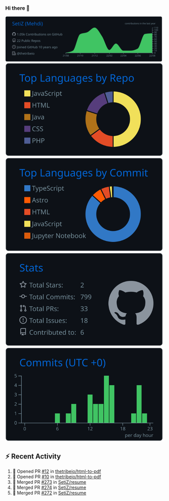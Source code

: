 ### Hi there 👋

![](https://raw.githubusercontent.com/SetiZ/SetiZ/master/profile-summary-card-output/github_dark/0-profile-details.svg)
![](https://raw.githubusercontent.com/SetiZ/SetiZ/master/profile-summary-card-output/github_dark/1-repos-per-language.svg)
![](https://raw.githubusercontent.com/SetiZ/SetiZ/master/profile-summary-card-output/github_dark/2-most-commit-language.svg)
![](https://raw.githubusercontent.com/SetiZ/SetiZ/master/profile-summary-card-output/github_dark/3-stats.svg)
![](https://raw.githubusercontent.com/SetiZ/SetiZ/master/profile-summary-card-output/github_dark/4-productive-time.svg)

## :zap: Recent Activity	

<!--START_SECTION:activity-->
1. 💪 Opened PR [#12](https://github.com/thetribeio/html-to-pdf/pull/12) in [thetribeio/html-to-pdf](https://github.com/thetribeio/html-to-pdf)
2. 💪 Opened PR [#10](https://github.com/thetribeio/html-to-pdf/pull/10) in [thetribeio/html-to-pdf](https://github.com/thetribeio/html-to-pdf)
3. 🎉 Merged PR [#273](https://github.com/SetiZ/resume/pull/273) in [SetiZ/resume](https://github.com/SetiZ/resume)
4. 🎉 Merged PR [#274](https://github.com/SetiZ/resume/pull/274) in [SetiZ/resume](https://github.com/SetiZ/resume)
5. 🎉 Merged PR [#272](https://github.com/SetiZ/resume/pull/272) in [SetiZ/resume](https://github.com/SetiZ/resume)
<!--END_SECTION:activity-->

<!--
**SetiZ/SetiZ** is a ✨ _special_ ✨ repository because its `README.md` (this file) appears on your GitHub profile.

Here are some ideas to get you started:

- 🔭 I’m currently working on ...
- 🌱 I’m currently learning ...
- 👯 I’m looking to collaborate on ...
- 🤔 I’m looking for help with ...
- 💬 Ask me about ...
- 📫 How to reach me: ...
- 😄 Pronouns: ...
- ⚡ Fun fact: ...
-->
